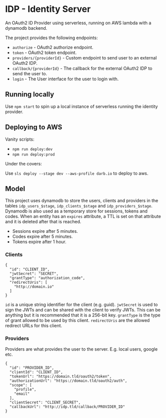 # IDP - Identity Server

An OAuth2 ID Provider using serverless, running on AWS lambda with a dynamodb backend.

The project provides the following endpoints:

*   `authorize` - OAuth2 authorize endpoint.
*   `token` - OAuth2 token endpoint.
*   `providers/{providerId}` - Custom endpoint to send user to an external OAuth2 IDP.
*   `callback/{providerId}` - The callback for the external OAuth2 IDP to send the user to.
*   `login` - The User interface for the user to login with.

## Running locally

Use `npm start` to spin up a local instance of serverless running the identity provider.

## Deploying to AWS

Vanity scripts:

*   `npm run deploy:dev`
*   `npm run deploy:prod`

Under the covers:

Use `sls deploy --stage dev --aws-profile darb.io` to deploy to aws.

## Model

This project uses dynamodb to store the users, clients and providers in the tables `idp_users_$stage`, `idp_clients_$stage` and `idp_providers_$stage`. Dynamodb is also used as a temporary store for sessions, tokens and codes. When an entity has an `expires` attribute, a TTL is set on that attribute and it is deleted after that is reached.

*   Sessions expire after 5 minutes.
*   Codes expire after 5 minutes.
*   Tokens expire after 1 hour.

### Clients

```
{
  "id": "CLIENT_ID",
  "jwtSecret": "SECRET",
  "grantType": "authorization_code",
  "redirectUris": [
    "http://domain.io"
  ]
}
```

`id` is a unique string identifier for the client (e.g. guid).
`jwtSecret` is used to sign the JWTs and can be shared with the client to verify JWTs. This can be anything but it is recommended that it is a 256-bit key.
`grantType` is the type of grant allowed to be used by this client.
`redirectUris` are the allowed redirect URLs for this client.

### Providers

Providers are what provides the user to the server. E.g. local users, google etc.

```
{
  "id": "PROVIDER_ID",
  "clientId": "CLIENT_ID",
  "tokenUrl": "https://domain.tld/oauth2/token",
  "authorizationUrl": "https://domain.tld/oauth2/auth",
  "scope": [
    "profile",
    "email"
  ],
  "clientSecret": "CLIENT_SECRET",
  "callbackUrl": "http://idp.tld/callback/PROVIDER_ID"
}
```

